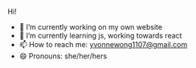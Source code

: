 Hi! 
<!-- 
**yvonne0711/yvonne0711** is a ✨ _special_ ✨ repository because its `README.md` (this file) appears on your GitHub profile. -->

- 🔭 I’m currently working on my own website
- 🌱 I’m currently learning js, working towards react
- 📫 How to reach me: yvonnewong1107@gmail.com 
- 😄 Pronouns: she/her/hers
<!-- - 🤔 I’m looking for help with how to get into entry level tech jobs -->
<!-- - ⚡ Fun fact: ... -->
<!-- - 💬 Ask me about ... -->
<!-- - 👯 I’m looking to collaborate on ... -->
